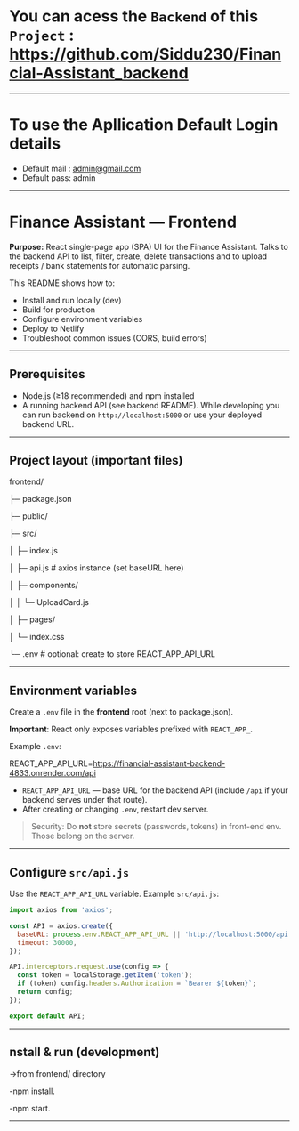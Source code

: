# You can acess the `Backend` of this `Project` : https://github.com/Siddu230/Financial-Assistant_backend
---
# To use the Apllication Default Login details  
 - Default mail : admin@gmail.com 
 - Default pass: admin
---

# Finance Assistant — Frontend

**Purpose:** React single-page app (SPA) UI for the Finance Assistant. Talks to the backend API to list, filter, create, delete transactions and to upload receipts / bank statements for automatic parsing.

This README shows how to:
- Install and run locally (dev)
- Build for production
- Configure environment variables
- Deploy to Netlify
- Troubleshoot common issues (CORS, build errors)

---

## Prerequisites

- Node.js (≥18 recommended) and npm installed
- A running backend API (see backend README). While developing you can run backend on `http://localhost:5000` or use your deployed backend URL.

---

## Project layout (important files)

frontend/

├─ package.json

├─ public/

├─ src/

│ ├─ index.js

│ ├─ api.js # axios instance (set baseURL here)

│ ├─ components/

│ │ └─ UploadCard.js

│ ├─ pages/

│ └─ index.css

└─ .env # optional: create to store REACT_APP_API_URL

---

## Environment variables

Create a `.env` file in the **frontend** root (next to package.json).

**Important**: React only exposes variables prefixed with `REACT_APP_`.

Example `.env`:

REACT_APP_API_URL=https://financial-assistant-backend-4833.onrender.com/api

- `REACT_APP_API_URL` — base URL for the backend API (include `/api` if your backend serves under that route).
- After creating or changing `.env`, restart dev server.

> Security: Do **not** store secrets (passwords, tokens) in front-end env. Those belong on the server.

---


## Configure `src/api.js`

Use the `REACT_APP_API_URL` variable. Example `src/api.js`:

```js
import axios from 'axios';

const API = axios.create({
  baseURL: process.env.REACT_APP_API_URL || 'http://localhost:5000/api',
  timeout: 30000,
});

API.interceptors.request.use(config => {
  const token = localStorage.getItem('token');
  if (token) config.headers.Authorization = `Bearer ${token}`;
  return config;
});

export default API;

```
---
## nstall & run (development)

->from frontend/ directory

-npm install.

-npm start.

---





